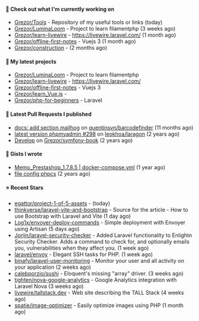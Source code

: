 #### 👷 Check out what I'm currently working on

- [Grezor/Tools](https://github.com/Grezor/Tools) - Repository of my useful tools or links (today)
- [Grezor/LuminaLoom](https://github.com/Grezor/LuminaLoom) - Project to learn filamentphp (3 weeks ago)
- [Grezor/learn-livewire](https://github.com/Grezor/learn-livewire) - https://livewire.laravel.com/ (1 month ago)
- [Grezor/offline-first-notes](https://github.com/Grezor/offline-first-notes) - Vuejs 3 (1 month ago)
- [Grezor/construction](https://github.com/Grezor/construction) -  (2 months ago)

#### 🌱 My latest projects

- [Grezor/LuminaLoom](https://github.com/Grezor/LuminaLoom) - Project to learn filamentphp
- [Grezor/learn-livewire](https://github.com/Grezor/learn-livewire) - https://livewire.laravel.com/
- [Grezor/offline-first-notes](https://github.com/Grezor/offline-first-notes) - Vuejs 3
- [Grezor/learn_Vue.js](https://github.com/Grezor/learn_Vue.js) - 
- [Grezor/php-for-beginners](https://github.com/Grezor/php-for-beginners) - Laravel

#### 🔨 Latest Pull Requests I published

- [docs: add section mailhog](https://github.com/quentinsvn/barcodefinder/pull/2) on [quentinsvn/barcodefinder](https://github.com/quentinsvn/barcodefinder) (11 months ago)
- [latest version phpmyadmin #298](https://github.com/leokhoa/laragon/pull/299) on [leokhoa/laragon](https://github.com/leokhoa/laragon) (2 years ago)
- [Develop](https://github.com/Grezor/symfony-book/pull/2) on [Grezor/symfony-book](https://github.com/Grezor/symfony-book) (2 years ago)

#### 📓 Gists I wrote

- [Memo_Prestashop_1.7.8.5 | docker-compose.yml](https://gist.github.com/eb78b378ed9f40780dc077b361ead337) (1 year ago)
- [file config phpcs](https://gist.github.com/27d8a6056d2e171aed20c26699439861) (2 years ago)

#### ⭐ Recent Stars

- [egattor/project-1-of-5-assets](https://github.com/egattor/project-1-of-5-assets) -  (today)
- [thinkverse/laravel-vite-and-bootstrap](https://github.com/thinkverse/laravel-vite-and-bootstrap) - Source for the article - How to use Bootstrap with Laravel and Vite (1 day ago)
- [Log1x/envoyer-deploy-commands](https://github.com/Log1x/envoyer-deploy-commands) - Simple deployment with Envoyer using Artisan (5 days ago)
- [Jorijn/laravel-security-checker](https://github.com/Jorijn/laravel-security-checker) - Added Laravel functionality to Enlightn Security Checker. Adds a command to check for, and optionally emails you, vulnerabilities when they affect you. (1 week ago)
- [laravel/envoy](https://github.com/laravel/envoy) - Elegant SSH tasks for PHP. (1 week ago)
- [binafy/laravel-user-monitoring](https://github.com/binafy/laravel-user-monitoring) - Monitor your user and all activity on your application (2 weeks ago)
- [calebporzio/sushi](https://github.com/calebporzio/sushi) - Eloquent&#39;s missing &#34;array&#34; driver. (3 weeks ago)
- [tighten/nova-google-analytics](https://github.com/tighten/nova-google-analytics) - Google Analytics integration with Laravel Nova (3 weeks ago)
- [livewire/tallstack.dev](https://github.com/livewire/tallstack.dev) - Web site describing the TALL Stack (4 weeks ago)
- [spatie/image-optimizer](https://github.com/spatie/image-optimizer) - Easily optimize images using PHP (1 month ago)
